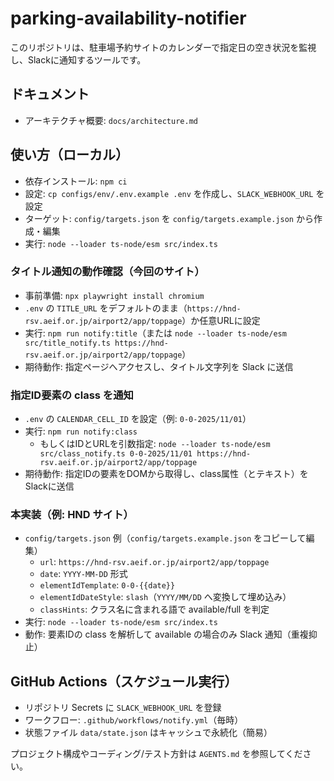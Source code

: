 # parking-availability-notifier

このリポジトリは、駐車場予約サイトのカレンダーで指定日の空き状況を監視し、Slackに通知するツールです。

## ドキュメント
- アーキテクチャ概要: `docs/architecture.md`

## 使い方（ローカル）
- 依存インストール: `npm ci`
- 設定: `cp configs/env/.env.example .env` を作成し、`SLACK_WEBHOOK_URL` を設定
- ターゲット: `config/targets.json` を `config/targets.example.json` から作成・編集
- 実行: `node --loader ts-node/esm src/index.ts`

### タイトル通知の動作確認（今回のサイト）
- 事前準備: `npx playwright install chromium`
- `.env` の `TITLE_URL` をデフォルトのまま（`https://hnd-rsv.aeif.or.jp/airport2/app/toppage`）か任意URLに設定
- 実行: `npm run notify:title`（または `node --loader ts-node/esm src/title_notify.ts https://hnd-rsv.aeif.or.jp/airport2/app/toppage`）
- 期待動作: 指定ページへアクセスし、タイトル文字列を Slack に送信

### 指定ID要素の class を通知
- `.env` の `CALENDAR_CELL_ID` を設定（例: `0-0-2025/11/01`）
- 実行: `npm run notify:class`
  - もしくはIDとURLを引数指定: `node --loader ts-node/esm src/class_notify.ts 0-0-2025/11/01 https://hnd-rsv.aeif.or.jp/airport2/app/toppage`
- 期待動作: 指定IDの要素をDOMから取得し、class属性（とテキスト）をSlackに送信

### 本実装（例: HND サイト）
- `config/targets.json` 例（`config/targets.example.json` をコピーして編集）
  - `url`: `https://hnd-rsv.aeif.or.jp/airport2/app/toppage`
  - `date`: `YYYY-MM-DD` 形式
  - `elementIdTemplate`: `0-0-{{date}}`
  - `elementIdDateStyle`: `slash`（`YYYY/MM/DD` へ変換して埋め込み）
  - `classHints`: クラス名に含まれる語で available/full を判定
- 実行: `node --loader ts-node/esm src/index.ts`
- 動作: 要素IDの class を解析して available の場合のみ Slack 通知（重複抑止）

## GitHub Actions（スケジュール実行）
- リポジトリ Secrets に `SLACK_WEBHOOK_URL` を登録
- ワークフロー: `.github/workflows/notify.yml`（毎時）
- 状態ファイル `data/state.json` はキャッシュで永続化（簡易）

プロジェクト構成やコーディング/テスト方針は `AGENTS.md` を参照してください。
